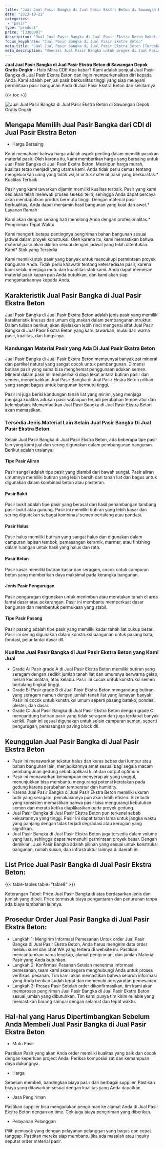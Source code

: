 ```yaml
---
title: "Jual Jual Pasir Bangka di Jual Pasir Ekstra Beton di Sawangan Depok Gratis Ongkir"
date: "2023-10-21"
categories:
 - "pasir"
type: "product"
price: "[330000]"
description: "Jual Jual Pasir Bangka di Jual Pasir Ekstra Beton Dekat. Jual Pasir Bangka ini sering digunakan dalam proyek konstruksi sebagai material adukan yang berkualitas dan halus. Kontak kami untuk mendapatkan informasi lebih lanjut."
focus_keyphrase: "Jual Pasir Bangka di Jual Pasir Ekstra Beton"
meta_title: "Jual Jual Pasir Bangka di Jual Pasir Ekstra Beton [Terdekat] - CDI"
meta_description: "Mencari Jual Pasir Bangka untuk proyek di Jual Pasir Ekstra Beton? Kami menawarkan Jual Pasir Bangka berkualitas untuk material adukan. Raih penawaran terbaik sekarang."
---
```


**Jual Jual Pasir Bangka di Jual Pasir Ekstra Beton di Sawangan Depok Gratis Ongkir** - Halo Mitra CDI! Apa kabar? Kami adalah penjual Jual Pasir Bangka di Jual Pasir Ekstra Beton dan ingin memperkenalkan diri kepada Anda. Kami adalah penjual pasir berkualitas tinggi yang siap melayani permintaan pasir bangunan Anda di Jual Pasir Ekstra Beton dan sekitarnya.

{{< toc >}}

![Jual Jual Pasir Bangka di Jual Pasir Ekstra Beton di Sawangan Depok Gratis Ongkir](/images/pasir/pasir-bangunan-01.jpg)

## Mengapa Memilih Jual Pasir Bangka dari CDI di Jual Pasir Ekstra Beton

*   Harga Bersaing

Kami memahami bahwa harga adalah aspek penting dalam memilih pasokan material pasir. Oleh karena itu, kami memberikan harga yang bersaing untuk Jual Pasir Bangka di Jual Pasir Ekstra Beton. Meskipun harga murah, kualitas tetap menjadi yang utama kami. Anda tidak perlu cemas tentang mengeluarkan uang yang tidak wajar untuk material pasir yang berkualitas.*   Kualitas Terbaik

Pasir yang kami tawarkan dijamin memiliki kualitas terbaik. Pasir yang kami sediakan telah melewati proses seleksi teliti, sehingga Anda dapat percaya akan mendapatkan produk bermutu tinggi. Dengan material pasir berkualitas, Anda dapat menjamin hasil bangunan yang kuat dan awet.*   Layanan Ramah

Kami akan dengan senang hati menolong Anda dengan profesionalitas.*   Pengiriman Tepat Waktu

Kami mengerti betapa pentingnya pengiriman bahan bangunan sesuai jadwal dalam proyek konstruksi. Oleh karena itu, kami memastikan bahwa material pasir akan dikirim sesuai dengan jadwal yang telah ditentukan. Kami*   Stok yang Tersedia

Kami memiliki stok pasir yang banyak untuk mencukupi permintaan proyek bangunan Anda. Tidak perlu khawatir tentang ketersediaan pasir, karena kami selalu menjaga mutu dan kuantitas stok kami. Anda dapat memesan material pasir kapan pun Anda butuhkan, dan kami akan siap mengantarkannya kepada Anda. 

## Karakteristik Jual Pasir Bangka di Jual Pasir Ekstra Beton

Jual Pasir Bangka di Jual Pasir Ekstra Beton adalah jenis pasir yang memiliki karakteristik khusus dan umum digunakan dalam pembangunan struktur. Dalam tulisan berikut, akan dijelaskan lebih rinci mengenai sifat Jual Pasir Bangka di Jual Pasir Ekstra Beton yang kami tawarkan, mulai dari warna pasir, kualitas, dan fungsinya.

### Kandungan Material Pasir yang Ada Di Jual Pasir Ekstra Beton

Jual Pasir Bangka di Jual Pasir Ekstra Beton mempunyai banyak zat mineral dan partikel natural yang sangat cocok untuk pembangunan. Dimensi butiran pasir yang sama bisa menghemat penggunaan adukan semen. Mineral dalam pasir ini memperbaiki daya lekat antara butiran pasir dan semen, menyebabkan Jual Pasir Bangka di Jual Pasir Ekstra Beton pilihan yang sangat bagus untuk bangunan bermutu tinggi.

Pasir ini juga berisi kandungan tanah liat yang minim, yang menjaga menjaga kualitas adukan pasir walaupun terjadi perubahan temperatur dan kelembaban. Memanfaatkan Jual Pasir Bangka di Jual Pasir Ekstra Beton akan memastikan.

### Tersedia Jenis Material Lain Selain Jual Pasir Bangka Di Jual Pasir Ekstra Beton

Selain Jual Pasir Bangka di Jual Pasir Ekstra Beton, ada beberapa tipe pasir lain yang kami jual dan sering digunakan dalam pembangunan bangunan. Berikut adalah uraianya:

#### Tipe Pasir Aliran

Pasir sungai adalah tipe pasir yang diambil dari bawah sungai. Pasir aliran umumnya memiliki butiran yang lebih bersih dari tanah liat dan bagus untuk digunakan dalam kombinasi beton atau plesteran.

#### Pasir Bukit

Pasir bukit adalah tipe pasir yang berasal dari hasil penambangan tambang pasir bukit atau gunung. Pasir ini memiliki butiran yang lebih kasar dan sering digunakan sebagai kombinasi semen bertulang atau pondasi.

#### Pasir Halus

Pasir halus memiliki butiran yang sangat halus dan digunakan dalam campuran lapisan tembok, pemasangan keramik, marmer, atau finishing dalam ruangan untuk hasil yang halus dan rata.

#### Pasir Beton

Pasir kasar memiliki butiran kasar dan seragam, cocok untuk campuran beton yang memberikan daya maksimal pada kerangka bangunan.

#### Jenis Pasir Pengurugan

Pasir pengurugan digunakan untuk menimbun atau meratakan tanah di area lantai dasar atau pekarangan. Pasir ini membantu memperkuat dasar bangunan dan membentuk permukaan yang stabil.

#### Tipe Pasir Pasang

Pasir pasang adalah tipe pasir yang memiliki kadar tanah liat cukup besar. Pasir ini sering digunakan dalam konstruksi bangunan untuk pasang bata, fondasi, pelur lantai dasar dll.

### Kualitas Jual Pasir Bangka di Jual Pasir Ekstra Beton yang Kami Jual

*   Grade A: Pasir grade A di Jual Pasir Ekstra Beton memiliki butiran yang seragam dengan sedikit jumlah tanah liat dan umumnya berwarna gelap, merah kecoklatan, atau kelabu. Pasir ini cocok untuk konstruksi semen bertulang tingkat tinggi.
*   Grade B: Pasir grade B di Jual Pasir Ekstra Beton mengandung butiran yang seragam namun dengan jumlah tanah liat yang lumayan banyak. Pasir ini cocok untuk konstruksi umum seperti pasang batako, pondasi, plester, dan dasar.
*   Grade C: Jual Pasir Bangka di Jual Pasir Ekstra Beton dengan grade C mengandung butiran pasir yang tidak seragam dan juga terdapat banyak kerikil. Pasir ini sesuai digunakan untuk selain campuran semen, seperti pengurugan, pemasangan paving block dll.

## Keunggulan Jual Pasir Bangka di Jual Pasir Ekstra Beton

*   Pasir ini menawarkan tekstur halus dan keras bebas dari lumpur atau bahan bangunan lain, menjadikannya amat sesuai bagi segala macam pembangunan gedung sebab aplikasi kilat dan output optimum.
*   Pasir ini menawarkan kemampuan menyerap air yang unggul, menunjukkan bisa membantu mengurangi potensi keretakan pada gedung karena perubahan temperatur dan humidity.
*   Karena Jual Pasir Bangka di Jual Pasir Ekstra Beton memiliki ukuran butir yang seragam, pemakaiannya pun akan lebih efisien. Size butir yang konsisten memastikan bahwa pasir bisa mengurangi kebutuhan semen dan merata ketika diaplikasikan pada proyek gedung.
*   Jual Pasir Bangka di Jual Pasir Ekstra Beton pun terkenal sebab kekuatannya yang tinggi. Pasir ini dapat tahan lama untuk jangka waktu yang panjang dengan tidak terjadi degradasi atau kerugian yang signifikan.
*   Jual Pasir Bangka di Jual Pasir Ekstra Beton juga tersedia dalam volume yang luas, sehingga dapat memenuhi permintaan proyek besar. Dengan demikian, Jual Pasir Bangka adalah pilihan yang sesuai untuk konstruksi bangunan, rumah susun, dan infrastruktur lainnya di daerah ini.

## List Price Jual Pasir Bangka di Jual Pasir Ekstra Beton:

{{< table-tables table="table8" >}}

Keterangan Tabel: Price Jual Pasir Bangka di atas berdasarkan jenis dan jumlah yang dibeli. Price termasuk biaya pengantaran dan penurunan tanpa ada biaya tambahan lainnya.

## Prosedur Order Jual Pasir Bangka di Jual Pasir Ekstra Beton:

*   Langkah 1: Mengirim Informasi Pemesanan
Untuk order Jual Pasir Bangka di Jual Pasir Ekstra Beton, Anda harus mengirim data order melalui surel dan chat WA yang tertera di website ini. Pastikan mencantumkan nama lengkap, alamat pengiriman, dan jumlah Material Pasir yang Anda butuhkan.
*   Langkah 2: Konfirmasi Pesanan
Setelah menerima informasi pemesanan, team kami akan segera menghubungi Anda untuk proses verifikasi pesanan. Tim kami akan memastikan bahwa seluruh informasi yang Anda berikan sudah tepat dan memenuhi persyaratan pemesanan.
*   Langkah 3: Proses Pasir
Setelah order dikonfirmasikan, tim kami akan memproses pengiriman Jual Pasir Bangka di Jual Pasir Ekstra Beton sesuai jumlah yang dibutuhkan. Tim kami punya tim kirim reliable yang memastikan barang sampai dengan selamat dan tepat waktu.

## Hal-hal yang Harus Dipertimbangkan Sebelum Anda Membeli Jual Pasir Bangka di Jual Pasir Ekstra Beton

*   Mutu Pasir

Pastikan Pasir yang akan Anda order memiliki kualitas yang baik dan cocok dengan keperluan project Anda. Periksa komposisi zat dan kemampuan daya dukungnya.
*   Harga

Sebelum membeli, bandingkan biaya pasir dari berbagai supplier. Pastikan biaya yang ditawarkan sesuai dengan kualitas yang Anda dapatkan.
*   Jasa Pengiriman

Pastikan supplier bisa mengadakan pengiriman ke alamat Anda di Jual Pasir Ekstra Beton dengan on time. Cek juga biaya pengiriman yang diberikan.
*   Pelayanan Pelanggan

Pilih pemasok yang dengan pelayanan pelanggan yang bagus dan cepat tanggap. Pastikan mereka siap membantu jika ada masalah atau inquiry seputar order material pasir.